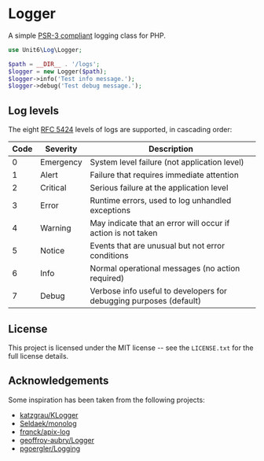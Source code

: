 # Logger

A simple [PSR-3 compliant](https://github.com/php-fig/fig-standards/blob/master/accepted/PSR-3-logger-interface.md) logging class for PHP.

```php
use Unit6\Log\Logger;

$path = __DIR__ . '/logs';
$logger = new Logger($path);
$logger->info('Test info message.');
$logger->debug('Test debug message.');
```

## Log levels

The eight [RFC 5424](http://tools.ietf.org/html/rfc5424#section-6.2.1) levels of logs are supported, in cascading order:

 Code | Severity  | Description
------|-----------|-----------------------------------------------------------------
   0  | Emergency | System level failure (not application level)
   1  | Alert     | Failure that requires immediate attention
   2  | Critical  | Serious failure at the application level
   3  | Error     | Runtime errors, used to log unhandled exceptions
   4  | Warning   | May indicate that an error will occur if action is not taken
   5  | Notice    | Events that are unusual but not error conditions
   6  | Info      | Normal operational messages (no action required)
   7  | Debug     | Verbose info useful to developers for debugging purposes (default)

## License

This project is licensed under the MIT license -- see the `LICENSE.txt` for the full license details.

## Acknowledgements

Some inspiration has been taken from the following projects:

- [katzgrau/KLogger](https://github.com/katzgrau/KLogger)
- [Seldaek/monolog](https://github.com/Seldaek/monolog)
- [frqnck/apix-log](https://github.com/frqnck/apix-log)
- [geoffroy-aubry/Logger](https://github.com/geoffroy-aubry/Logger)
- [pgoergler/Logging](https://github.com/pgoergler/Logging)